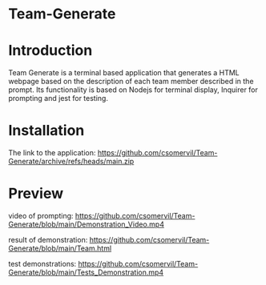 # Team-Generate

# Introduction

Team Generate is a terminal based application that generates a HTML webpage based on the description of each team member described in the prompt. Its functionality is based on Nodejs for terminal display, Inquirer for prompting and jest for testing.

# Installation

The link to the application:
https://github.com/csomervil/Team-Generate/archive/refs/heads/main.zip

# Preview

video of prompting:
https://github.com/csomervil/Team-Generate/blob/main/Demonstration_Video.mp4

result of demonstration:
https://github.com/csomervil/Team-Generate/blob/main/Team.html

test demonstrations:
https://github.com/csomervil/Team-Generate/blob/main/Tests_Demonstration.mp4
